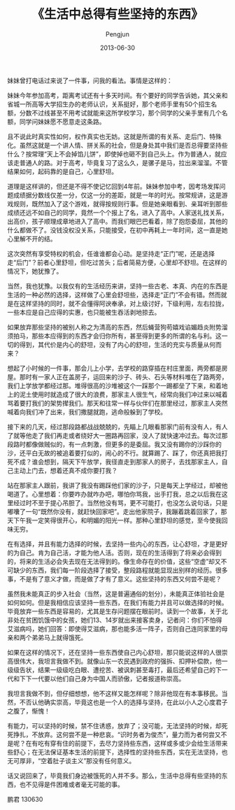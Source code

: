 ﻿---
layout: post
title: '《生活中总得有些坚持的东西》'
date: 2013-06-30
author: Pengjun
tags: 思想
---
妹妹曾打电话过来说了一件事，问我的看法。事情是这样的：

妹妹今年参加高考，距离考试还有十多天时间。有个要好的同学告诉她，其父亲和省城一所高等大学招生办的老师认识，关系挺好，那个老师手里有50个招生名额，分数不过线甚至不用考试就能来这所学校学习，那个同学的父亲手里有几个名额，同学问妹妹愿不愿意走这条路。

且不说此时真实性如何，权作真实也无妨。这就是所谓的有关系、走后门、特殊化。虽然这就是一个讲人情、拼关系的社会，但是身处其中我们是否总得要坚持些什么？按常理“天上不会掉馅儿饼”，即使掉也砸不到自己头上。作为普通人，就应该走普通人的路。对于高考，毕竟复习了这么久，是骡子是马，拉出来溜溜。不管结果如何，起码靠的是自己，心里舒坦。

道理是这样讲的，但还是不得不使记忆回到4年前。妹妹参加中考，因考场发挥问题成绩据分数线仅差一分，仅这一分的差距，就是一年的时光。按常规讲，这是游戏规则，既然加入了这个游戏，就得按规则行事。但是她亲眼看到、亲耳听到那些成绩还远不如自己的同学，竟然一个个报上了名，进入了高中。人家送礼找关系，出高价，孩子顺理成章地进入了高中。而我们眼巴巴看着，除了抱怨委屈，其他的什么都做不了。没钱没权没关系，只能接受，在初中再耗上一年时间，这一直是她心里解不开的结。

这次突然有享受特权的机会，任谁谁都会心动。是坚持走“正门”呢，还是选择走“后门”？前者心里舒坦，但吃过苦头；后者简易方便，心里却不舒坦。在这样的情况下，她犹豫了。

当然，我也犹豫。以我仅有的生活经历来讲，坚持一些古老、本真、内在的东西是生活的一种必然的选择，这样做了心里会舒坦些，选择走“正门”不会有错。然而就是在这样坚持的同时，就不会懂得阿谀奉承，对上级讨好，下级利用，左右拉拢，一些本应是自己应得的实惠，也只能被生吞活剥地掠去。

如果放弃那些坚持的被别人称之为清高的东西，然后蝇营狗苟嬉戏谄媚趋炎附势溜须拍马，那些本应得到的东西才会归你所有，甚至得到更多的所谓的名与利。这一切的得到，其代价是内心的舒坦，没有了内心的舒坦，生活的充实与质量从何而来？

想起了小时候的一件事，那会儿上小学，去学校的路穿插在村庄里面，两旁都是房屋。那时有一家人正在盖房子，运回来的沙子、砖头、石头等材料堆在了路两旁，我们上学放学都经过那。堆得很高的沙堆被这个一踩那个一踢都垒了下来，和着地上的泥土使用时就造成了很大的浪费，那家主人很生气，经常向我们冲过来以喊着骂着要打我们的架势撵我们。那天和往常一样与伙伴们在那里经过，那家主人突然喊着向我们冲了出来，我们撒腿就跑，逃命般躲到了学校。

接下来的几天，经过那段路都战战兢兢的，先瞄上几眼看那家门前有没有人，有人了就等他走了我们再走或者绕好大一圈路再回家，没人了就快速冲过去。每次过那段路时都像做贼似的，有一点刺激，但更多的是委屈。我又没有踢你的沙踩你的沙，还平白无故的被追着要打似的，闹心的不行。就算踢了、踩了，你还真把我打死不成？谁会想到，隔天下午放学，我径直走到那家人的房子，去找那家主人，自己主动上门去，想着还真不成你要打我？

站在那家主人跟前，我讲了我没有踢踩他们家的沙子，只是每天上学经过，却被他喝道了。心里想着：你要咋办就咋办吧，哪怕你骂我，出手打我，总之以后我在这里经过时不至于提心吊胆了。当然他没有骂，更不可能打，也没怎么说句话，只是嘟囔了一句“既然你没有，就赶快回家吧”。走出他家院子，我蹦着跳着回家了，那天下午我一定笑得很开心，和明媚的阳光一样。那种心里舒坦的感觉，至今使我回味无穷。

在有选择，并且有能力选择的时候，去坚持一些内心的东西，让心舒坦，才是更好的为自己。肯为自己活，才能为他人活。否则，现在的生活得到了将来必会得到的，将来的生活必会失去现在无法得到的。像生命存在的价值，这些“空虚”却又不可缺少的东西，我们每一阶段选择了接受，整段路程就能显现出别样的经历。很多事，不是有了意义才做，而是做了才有了意义。这些坚持的东西又何尝不是呢？

虽然我未能真正的步入社会（当然，这是普遍通俗的划分），未能真正体验社会是如何如何。但是我相信应该坚持一些东西，在我们有能力并且可以做选择的时候。毕竟放弃一些东西是容易的，尤其是生存问题摆在眼前时。读到一个故事，关于北非处在贫困饥饿中的女孩，她们13、14岁就出来接客卖身，记者问：你们不怕得艾滋病吗，她们回答：即使得艾滋病，那也能多活一阵子，否则自己连同家里的母亲和两个弟弟马上就得饿死。

如果在这样的情况下，还在坚持一些东西使自己内心舒坦，那只能说这样的人很崇高很伟大，我坦言我做不到。就像山东一农民遇到政府的强拆、扣押补偿款，他一级级告状，结果一级级吃白眼、遭挖苦、被讽刺甚至毒打，最后还希望自己的下一代和下下一代要以他们自己身为中国人而骄傲，记者报道称崇高。

我坦言我做不到，但仔细想想，他不这样又能怎样呢？除非他现在有本事移民。当然，不否认他确实崇高，毕竟这也是一个人的选择与坚持，在此以小人之心度君子之腹了，惭愧！

有能力，可以坚持的时候，禁不住诱惑，放弃了；没可能，无法坚持的时候，却死死挣扎，不放弃。这何尝不是一种悲哀。“识时务者为俊杰”，量力而为者何尝又不是呢？在有吃有穿有住的前提下，去尽力坚持些东西，这样或多或少会给生活带来些舒心；在无法保证基本生活的前提下，选择性的坚持些东西，实在无法坚持，也无可厚非，“空着肚子谈主义”那没有任何意义。

话又说回来了，毕竟我们身边被饿死的人并不多。那么，生活中总得有些坚持的东西，也不见得是件困难或者毫无可能的事。

鹏君
130630